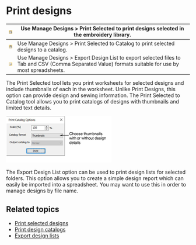 # Print designs

| ![PrintSelected.png](assets/PrintSelected.png)                   | Use Manage Designs > Print Selected to print designs selected in the embroidery library.                                                               |
| ---------------------------------------------------------------- | ------------------------------------------------------------------------------------------------------------------------------------------------------ |
| ![PrintSelectedToCatalog.png](assets/PrintSelectedToCatalog.png) | Use Manage Designs > Print Selected to Catalog to print selected designs to a catalog.                                                                 |
| ![ExportDesignList.png](assets/ExportDesignList.png)             | Use Manage Designs > Export Design List to export selected files to Tab and CSV (Comma Separated Value) formats suitable for use by most spreadsheets. |

The Print Selected tool lets you print worksheets for selected designs and include thumbnails of each in the worksheet. Unlike Print Designs, this option can provide design and sewing information. The Print Selected to Catalog tool allows you to print catalogs of designs with thumbnails and limited text details.

![PrintCatalogOptions.png](assets/PrintCatalogOptions.png)

The Export Design List option can be used to print design lists for selected folders. This option allows you to create a simple design report which can easily be imported into a spreadsheet. You may want to use this in order to manage designs by file name.

## Related topics

- [Print selected designs](../../Management/manage_designs/Print_selected_designs)
- [Print design catalogs](../../Management/manage_designs/Print_design_catalogs)
- [Export design lists](../../Management/manage_designs/Export_design_lists)
